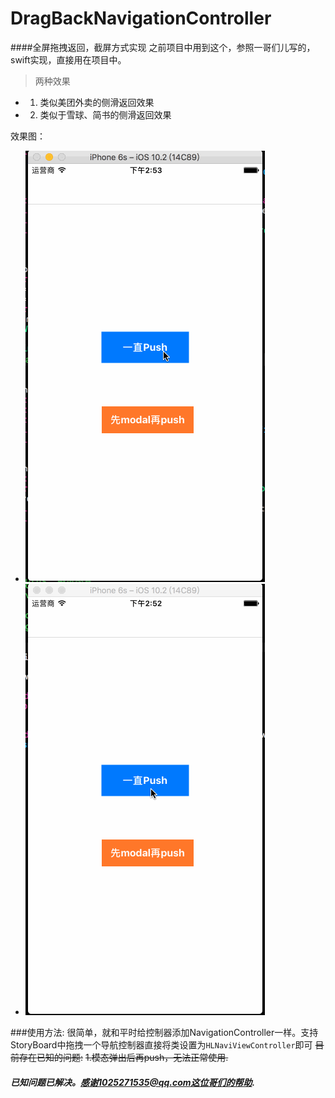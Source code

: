 # DragBackNavigationController
####全屏拖拽返回，截屏方式实现 之前项目中用到这个，参照一哥们儿写的，swift实现，直接用在项目中。

> 两种效果
* 1. 类似美团外卖的侧滑返回效果
* 2. 类似于雪球、简书的侧滑返回效果


效果图：
  * ![效果图1](https://github.com/monkeyRing/DragBackNavigationController/blob/master/images/effect1.gif)
  * ![效果图2](https://github.com/monkeyRing/DragBackNavigationController/blob/master/images/effect2.gif)

###使用方法:
很简单，就和平时给控制器添加NavigationController一样。支持StoryBoard中拖拽一个导航控制器直接将类设置为`HLNaviViewController`即可
~~目前存在已知的问题:~~
 ~~1.模态弹出后再push，无法正常使用.~~

##### 已知问题已解决。感谢1025271535@qq.com这位哥们的帮助.
